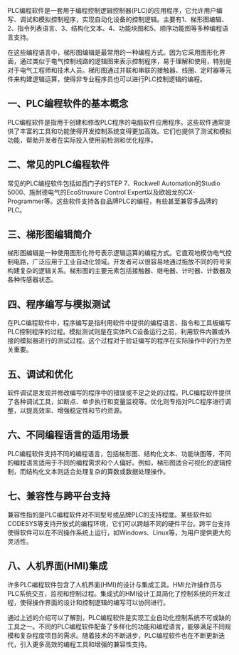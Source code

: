 <!--
title: PLC编程软件
subtitle: 工业软件
author: 网络
keyword: 工业软件
published: 2024-04-22
topicImg: assets/1/PLC.jpg
-->


PLC编程软件是一套用于编程控制逻辑控制器(PLC)的应用程序，它允许用户编写、调试和模拟控制程序，实现自动化设备的控制逻辑。主要有1、梯形图编辑、2、指令列表语言、3、结构化文本、4、功能块图和5、顺序功能图等多种编程语言支持。

在这些编程语言中，梯形图编辑是最常用的一种编程方式。因为它采用图形化界面，通过类似于电气控制线路的逻辑图来表示控制程序，易于理解和使用，特别是对于电气工程师和技术人员。梯形图通过并联和串联的接触器、线圈、定时器等元件来构建逻辑运算，使得非专业程序员也可以进行PLC控制逻辑的编程。
## 一、PLC编程软件的基本概念
PLC编程软件是指用于创建和修改PLC程序的电脑软件应用程序。这些软件通常提供了丰富的工具和功能使得开发控制系统变得更加高效。它们也提供了测试和模拟功能，帮助开发者在实际投入使用前检测和优化程序。

## 二、常见的PLC编程软件
常见的PLC编程软件包括如西门子的STEP 7、Rockwell Automation的Studio 5000、施耐德电气的EcoStruxure Control Expert以及欧姆龙的CX-Programmer等。这些软件支持各自品牌PLC的编程，有些甚至兼容多品牌的PLC。

## 三、梯形图编辑简介
梯形图编辑是一种使用图形化符号表示逻辑运算的编程方式。它直观地模仿电气控制电路，广泛应用于工业自动化领域。开发者可以很容易地通过拖放不同的符号来构建复杂的逻辑关系。梯形图的主要元素包括接触器、继电器、计时器、计数器及各种传感器状态。

## 四、程序编写与模拟测试
在PLC编程软件中，程序编写是指利用软件中提供的编程语言、指令和工具板编写PLC控制程序的过程。模拟测试则是在实体PLC设备运行之前，利用软件内置或外接的模拟器进行的测试过程。这个过程对于验证编写的程序在实际操作中的行为至关重要。

## 五、调试和优化
软件调试是发现并修改编写的程序中的错误或不足之处的过程。PLC编程软件提供了各种调试工具，如断点、单步执行和变量监视等。优化则专指对PLC程序进行调整，以提高效率、增强稳定性和节约资源。

## 六、不同编程语言的适用场景
PLC编程软件支持不同的编程语言，包括梯形图、结构化文本、功能块图等，不同的编程语言适用于不同的编程需求和个人偏好。例如，梯形图适合可视化的逻辑控制，而结构化文本则适合处理复杂的算数或数据处理操作。

## 七、兼容性与跨平台支持
兼容性指的是PLC编程软件对不同型号或品牌PLC的支持程度。某些软件如CODESYS等支持开放式的编程环境，它们可以跨越不同的硬件平台。跨平台支持使得软件可以在不同操作系统上运行，如Windows、Linux等，为用户提供更大的灵活性。

## 八、人机界面(HMI)集成
许多PLC编程软件包含了人机界面(HMI)的设计与集成工具。HMI允许操作员与PLC系统交互，监视和控制过程。集成式的HMI设计工具简化了控制系统的开发过程，使得操作界面的设计和控制逻辑的编写可以协同进行。

通过上述的介绍可以了解到，PLC编程软件是实现工业自动化控制系统不可或缺的工具之一。不同的PLC编程软件配备了多样化的功能和编程语言，能够满足不同规模和复杂程度项目的需求。随着技术的不断进步，PLC编程软件也在不断更新迭代，引入更多高效的编程工具和增强的兼容性支持。